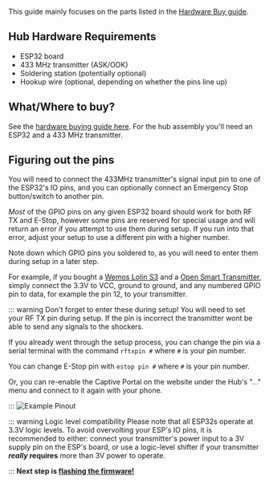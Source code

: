 
This guide mainly focuses on the parts listed in the [Hardware Buy guide](hardware-buying.md).

## Hub Hardware Requirements

+ ESP32 board
+ 433 MHz transmitter (ASK/OOK)
+ Soldering station (potentially optional)
+ Hookup wire (optional, depending on whether the pins line up)

## What/Where to buy?

See the [hardware buying guide here](hardware-buying.md). For the hub assembly you'll need an ESP32 and a 433 MHz transmitter.

## Figuring out the pins

You will need to connect the 433MHz transmitter's signal input pin to one of the ESP32's IO pins, and you can optionally connect an Emergency Stop button/switch to another pin.

*Most* of the GPIO pins on any given ESP32 board should work for both RF TX and E-Stop, however some pins are reserved for special usage and will return an error if you attempt to use them during setup. If you run into that error, adjust your setup to use a different pin with a higher number.

Note down which GPIO pins you soldered to, as you will need to enter them during setup in a later step.

For example, if you bought a [Wemos Lolin S3](../hardware/boards/wemos/lolin-s3.md) and a [Open Smart Transmitter](../hardware/transmitter/china/open-smart.md), simply connect the 3.3V to VCC, ground to ground, and any numbered GPIO pin to data, for example the pin 12, to your transmitter.

::: warning Don't forget to enter these during setup!
You will need to set your RF TX pin during setup. If the pin is incorrect the transmitter wont be able to send any signals to the shockers.

If you already went through the setup process, you can change the pin via a serial terminal with the command `rftxpin #` where `#` is your pin number.

You can change E-Stop pin with `estop pin #` where `#` is your pin number.

Or, you can re-enable the Captive Portal on the website under the Hub's "..." menu and connect to it again with your phone.


:::
![Example Pinout](../static/diy/pinout.png)

::: warning Logic level compatibility
Please note that all ESP32s operate at 3.3V logic levels. To avoid overvolting your ESP's IO pins, it is recommended to either: connect your transmitter's power input to a 3V supply pin on the ESP's board, or use a logic-level shifter if your transmitter ***really* requires** more than 3V power to operate.


:::
**Next step is [flashing the firmware!](../guides/openshock-how-to-flash-your-board.md)**
